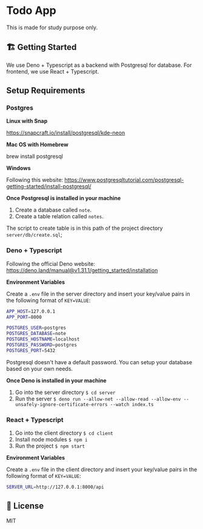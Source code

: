 # Todo App

This is made for study purpose only.

## 🏗 Getting Started

We use Deno + Typescript as a backend with Postgresql for database. For frontend, we use React + Typescript.

## Setup Requirements

### Postgres

<b>Linux with Snap</b>

https://snapcraft.io/install/postgresql/kde-neon

<b>Mac OS with Homebrew</b>

brew install postgresql

<b>Windows</b>

Following this website: https://www.postgresqltutorial.com/postgresql-getting-started/install-postgresql/

<b>Once Postgresql is installed in your machine</b>

1. Create a database called `note`.
2. Create a table relation called `notes`.

The script to create table is in this path of the project directory `server/db/create.sql`;

### Deno + Typescript

Following the official Deno website: https://deno.land/manual@v1.31.1/getting_started/installation

<b>Environment Variables</b>

Create a `.env` file in the server directory and insert
your key/value pairs in the following format of `KEY=VALUE`:

```sh
APP_HOST=127.0.0.1
APP_PORT=8000

POSTGRES_USER=postgres
POSTGRES_DATABASE=note
POSTGRES_HOSTNAME=localhost
POSTGRES_PASSWORD=postgres
POSTGRES_PORT=5432
```
Postgresql doesn't have a default password. You can setup your database based on your own needs.

<b>Once Deno is installed in your machine</b>

1. Go into the server directory `$ cd server`
2. Run the server `$ deno run --allow-net --allow-read --allow-env --unsafely-ignore-certificate-errors --watch index.ts`

### React + Typescript

1. Go into the client directory `$ cd client`
2. Install node modules `$ npm i`
3. Run the project `$ npm start`

<b>Environment Variables</b>

Create a `.env` file in the client directory and insert
your key/value pairs in the following format of `KEY=VALUE`:

```sh
SERVER_URL=http://127.0.0.1:8000/api
```

## 📝 License

MIT
